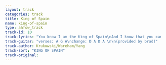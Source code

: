 ```yaml
---
layout: track
categories: track
title: King of Spain
name: king-of-spain
type: ahfow_track
track-id: 10
track-lyrics: "You know I am the King of Spain\nAnd I know that you can never tear me apart again\nThe empty halls I roam around\nAnd my friends don't understand I'll never lose again\n\nYou know I am the King of Spain\nYeah and I know that you can never bring me down again\nOh yeah I am the King of Spain\nYeah and I know that you can never tear me\n\nWell, I'm the King of Spain, I'm smilin to\nmyself I'm laughin out aloud, I'll never cry again\nNo, I'm the King of Spain, I'm smilin to myself\nThey play my favorite song, I'll never cry again\n\nYou know I am the King of Spain\nAnd I know that you will never bring me down again\nOh yeah I am the King of Spain\nYeah and I know that you can never tear me\n\nNo I'm the King of Spain, I'm smiling to myself\nI'm laughin out aloud, I'll never cry again\nYeah I'm the King of Spain, I'm smilin to myself\nI'm laughin out aloud, cause I'm the King of Spain"
track-guitar: "verses: A G A\nchange: D A D A \n\n(provided by brad)"
track-author: Krukowski/Wareham/Yang
track-sort: "KING OF SPAIN"
track-original: 
---
```

